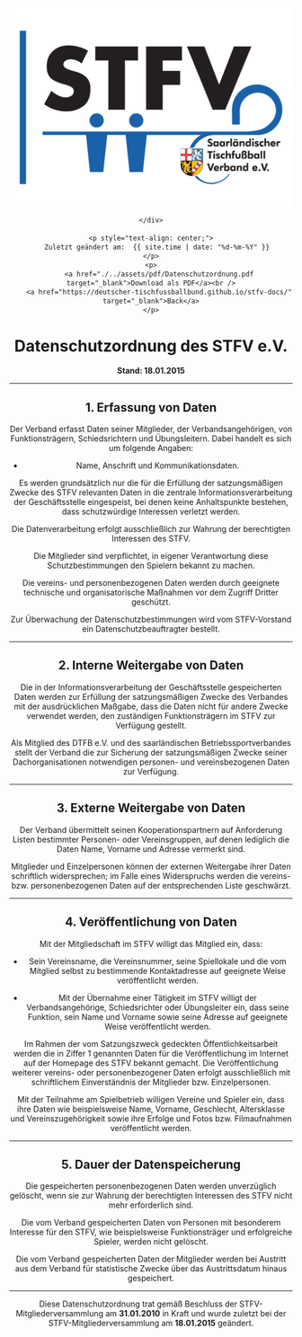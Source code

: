 <div class="html-only" style="text-align: center;">
    <div class="title" style="text-align: center;">
        <img src="images/STFV-LOGO.png" alt="STFV Logo" style="display: block; margin: 0 auto;" />
        
    </div>

    <p style="text-align: center;">
       Zuletzt geändert am:  {{ site.time | date: "%d-%m-%Y" }}
    </p>
    <p>
        <a href="./../assets/pdf/Datenschutzordnung.pdf target="_blank">Download als PDF</a><br />
        <a href="https://deutscher-tischfussballbund.github.io/stfv-docs/" target="_blank">Back</a>
    </p>
</div>

# Datenschutzordnung des STFV e.V.

**Stand: 18.01.2015**

---

## 1. Erfassung von Daten

Der Verband erfasst Daten seiner Mitglieder, der Verbandsangehörigen, von Funktionsträgern, Schiedsrichtern und Übungsleitern. Dabei handelt es sich um folgende Angaben:

- Name, Anschrift und Kommunikationsdaten.

Es werden grundsätzlich nur die für die Erfüllung der satzungsmäßigen Zwecke des STFV relevanten Daten in die zentrale Informationsverarbeitung der Geschäftsstelle eingespeist, bei denen keine Anhaltspunkte bestehen, dass schutzwürdige Interessen verletzt werden.

Die Datenverarbeitung erfolgt ausschließlich zur Wahrung der berechtigten Interessen des STFV.

Die Mitglieder sind verpflichtet, in eigener Verantwortung diese Schutzbestimmungen den Spielern bekannt zu machen.

Die vereins- und personenbezogenen Daten werden durch geeignete technische und organisatorische Maßnahmen vor dem Zugriff Dritter geschützt.

Zur Überwachung der Datenschutzbestimmungen wird vom STFV-Vorstand ein Datenschutzbeauftragter bestellt.

---

## 2. Interne Weitergabe von Daten

Die in der Informationsverarbeitung der Geschäftsstelle gespeicherten Daten werden zur Erfüllung der satzungsmäßigen Zwecke des Verbandes mit der ausdrücklichen Maßgabe, dass die Daten nicht für andere Zwecke verwendet werden, den zuständigen Funktionsträgern im STFV zur Verfügung gestellt.

Als Mitglied des DTFB e.V. und des saarländischen Betriebssportverbandes stellt der Verband die zur Sicherung der satzungsmäßigen Zwecke seiner Dachorganisationen notwendigen personen- und vereinsbezogenen Daten zur Verfügung.

---

## 3. Externe Weitergabe von Daten

Der Verband übermittelt seinen Kooperationspartnern auf Anforderung Listen bestimmter Personen- oder Vereinsgruppen, auf denen lediglich die Daten Name, Vorname und Adresse vermerkt sind.

Mitglieder und Einzelpersonen können der externen Weitergabe ihrer Daten schriftlich widersprechen; im Falle eines Widerspruchs werden die vereins- bzw. personenbezogenen Daten auf der entsprechenden Liste geschwärzt.

---

## 4. Veröffentlichung von Daten

Mit der Mitgliedschaft im STFV willigt das Mitglied ein, dass:

- Sein Vereinsname, die Vereinsnummer, seine Spiellokale und die vom Mitglied selbst zu bestimmende Kontaktadresse auf geeignete Weise veröffentlicht werden.

- Mit der Übernahme einer Tätigkeit im STFV willigt der Verbandsangehörige, Schiedsrichter oder Übungsleiter ein, dass seine Funktion, sein Name und Vorname sowie seine Adresse auf geeignete Weise veröffentlicht werden.

Im Rahmen der vom Satzungszweck gedeckten Öffentlichkeitsarbeit werden die in Ziffer 1 genannten Daten für die Veröffentlichung im Internet auf der Homepage des STFV bekannt gemacht. Die Veröffentlichung weiterer vereins- oder personenbezogener Daten erfolgt ausschließlich mit schriftlichem Einverständnis der Mitglieder bzw. Einzelpersonen.

Mit der Teilnahme am Spielbetrieb willigen Vereine und Spieler ein, dass ihre Daten wie beispielsweise Name, Vorname, Geschlecht, Altersklasse und Vereinszugehörigkeit sowie ihre Erfolge und Fotos bzw. Filmaufnahmen veröffentlicht werden.

---

## 5. Dauer der Datenspeicherung

Die gespeicherten personenbezogenen Daten werden unverzüglich gelöscht, wenn sie zur Wahrung der berechtigten Interessen des STFV nicht mehr erforderlich sind.

Die vom Verband gespeicherten Daten von Personen mit besonderem Interesse für den STFV, wie beispielsweise Funktionsträger und erfolgreiche Spieler, werden nicht gelöscht.

Die vom Verband gespeicherten Daten der Mitglieder werden bei Austritt aus dem Verband für statistische Zwecke über das Austrittsdatum hinaus gespeichert.

---

Diese Datenschutzordnung trat gemäß Beschluss der STFV-Mitgliederversammlung am **31.01.2010** in Kraft und wurde zuletzt bei der STFV-Mitgliederversammlung am **18.01.2015** geändert.
